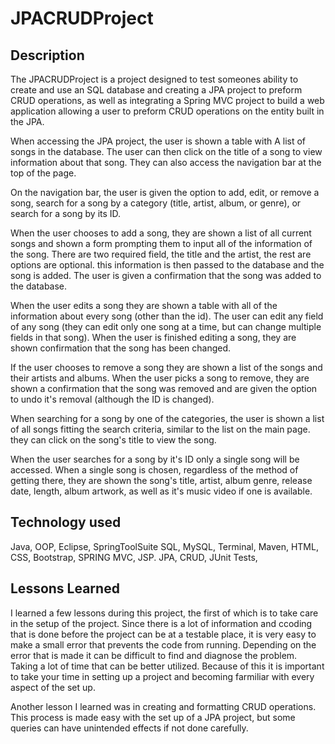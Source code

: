 # JPACRUDProject

## Description
The JPACRUDProject is a project designed to test someones ability to create and use an SQL database and creating a JPA project to preform CRUD operations, as well as integrating a Spring MVC project to build a web application allowing a user to preform CRUD operations on the entity built in the JPA.

When accessing the JPA project, the user is shown a table with A list of songs in the database. The user can then click on the title of a song to view information about that song. They can also access the navigation bar at the top of the page. 

On the navigation bar, the user is given the option to add, edit, or remove a song, search for a song by a category (title, artist, album, or genre), or search for a song by its ID. 

When the user chooses to add a song, they are shown a list of all current songs and shown a form prompting them to input all of the information of the song. There are two required field, the title and the artist, the rest are options are optional. this information is then passed to the database and the song is added. The user is given a confirmation that the song was added to the database.

When the user edits a song they are shown a table with all of the information about every song (other than the id). The user can edit any field of any song (they can edit only one song at a time, but can change multiple fields in that song). When the user is finished editing a song, they are shown confirmation that the song has been changed.

If the user chooses to remove a song they are shown a list of the songs and their artists and albums. When the user picks a song to remove, they are shown a confirmation that the song was removed and are given the option to undo it's removal (although the ID is changed).

When searching for a song by one of the categories, the user is shown a list of all songs fitting the search criteria, similar to the list on the main page. they can click on the song's title to view the song.

When the user searches for a song by it's ID only a single song will be accessed. When a single song is chosen, regardless of the method of getting there, they are shown the song's title, artist, album genre, release date, length, album artwork, as well as it's music video if one is available. 

## Technology used
Java, OOP, Eclipse, SpringToolSuite SQL, MySQL, Terminal, Maven, HTML, CSS, Bootstrap, SPRING MVC, JSP. JPA, CRUD, JUnit Tests, 

## Lessons Learned

I learned a few lessons during this project, the first of which is to take care in the setup of the project. Since there is a lot of information and ccoding that is done before the project can be at a testable place, it is very easy to make a small error that prevents the code from running. Depending on the error that is made it can be difficult to find and diagnose the problem. Taking a lot of time that can be better utilized. Because of this it is important to take your time in setting up a project and becoming farmiliar with every aspect of the set up.

Another lesson I learned was in creating and formatting CRUD operations. This process is made easy with the set up of a JPA project, but some queries can have unintended effects if not done carefully.

